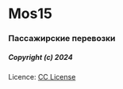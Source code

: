 # Mos15

### Пассажирские перевозки

##### Copyright (c) 2024

Licence: [CС License](./license.md "Лицензия")
